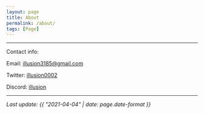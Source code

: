 ```yaml
---
layout: page
title: About
permalink: /about/
tags: [Page]
---
```


***

Contact info:

Email: illusion3185@gmail.com

Twitter: [illusion0002](https://twitter.com/illusion0002)

Discord: [illusion](https://discord.com/users/192940192133414912)

***


*Last update: {{ "2021-04-04" | date: page.date-format }}*
